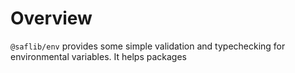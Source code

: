 # Overview

`@saflib/env` provides some simple validation and typechecking for environmental variables. It helps packages
